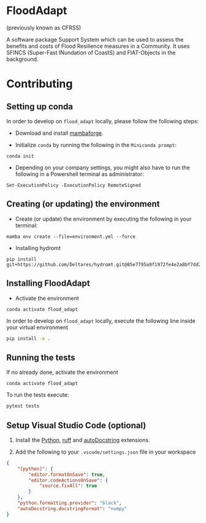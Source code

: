 # FloodAdapt
(previously known as CFRSS)

A software package Support System which can be used to assess the benefits and costs of Flood Resilience measures in a Community. 
It uses SFINCS (Super-Fast INundation of CoastS) and FIAT-Objects in the background.



# Contributing


## Setting up conda

In order to develop on `flood_adapt` locally, please follow the following steps:

- Download and install [mambaforge](https://mamba.readthedocs.io/en/latest/installation.html#fresh-install).

- Initialize `conda` by running the following in the `Miniconda prompt`:

```
conda init
```

- Depending on your company settings, you might also have to run the following in a Powershell terminal as administrator:

```
Set-ExecutionPolicy -ExecutionPolicy RemoteSigned
```

## Creating (or updating) the environment

- Create (or update) the environment by executing the following in your terminal:

```
mamba env create --file=environment.yml --force
```

- Installing hydromt

```
pip install git+https://github.com/Deltares/hydromt.git@85e7795a9f1972fe4e2a8bf7dd2d941193008574
```

## Installing FloodAdapt

- Activate the environment

```
conda activate flood_adapt
```

In order to develop on `flood_adapt` locally, execute the following line inside your virtual environment

```bash
pip install -e .
```

## Running the tests


If no already done, activate the environment

```
conda activate flood_adapt
```


To run the tests execute:

```bash
pytest tests
```

## Setup Visual Studio Code (optional)

1. Install the [Python](https://marketplace.visualstudio.com/items?itemName=ms-python.python), [ruff](https://marketplace.visualstudio.com/items?itemName=charliermarsh.ruff) and [autoDocstring](https://marketplace.visualstudio.com/items?itemName=njpwerner.autodocstring) extensions.

2. Add the following to your `.vscode/settings.json` file in your workspace

```json
{
    "[python]": {
        "editor.formatOnSave": true,
        "editor.codeActionsOnSave": {
            "source.fixAll": true
        }
    },
    "python.formatting.provider": "black",
    "autoDocstring.docstringFormat": "numpy"
}
```
